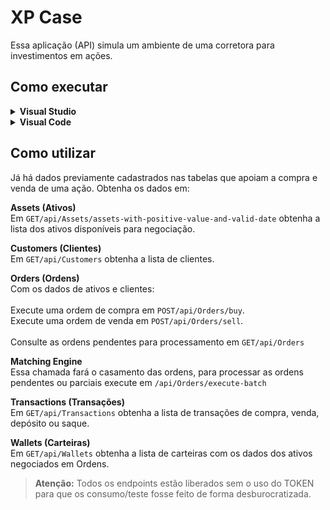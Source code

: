 # XP Case
Essa aplicação (API) simula um ambiente de uma corretora para investimentos em ações.

## Como executar

<details>
<summary><strong> Visual Studio</strong></summary><br  />
 Defina o projeto <b>XpCase.API</b> como principal e pressione Ctrl+F5 para executar ou clique com botão direito em cima do projeto e navegue até <code>View > View in Browser</code> conforme a imagem abaixo:
  <br> <br>
<img src="XpCase.API/Images/print_vs-studio.jpg">
  <br> <br>
  Acesse pelo navegador o endereço: <b>https://localhost:7060/swagger/index.html</b> para visualizar os endpoint da aplicação conforme a imagem abaixo: <br> <br>
  <img src="XpCase.API/Images/print_swagger.jpg">
</details>
<details>
<summary><strong> Visual Code</strong></summary><br  />
No terminal acesse o projeto <b>XpCase.API</b> e execute o comando <code>dotnet run</code> conforme a imagem abaixo:  <br> <br>
<img src="XpCase.API/Images/print_vs-code.jpg">
  <br> <br>
  Acesse pelo navegador o endereço: <b>http://localhost:5175/swagger/index.html</b> para visualizar os endpoint da aplicação conforme a imagem abaixo:  <br> <br>
  <img src="XpCase.API/Images/print_swagger.jpg">
</details>

## Como utilizar
Já há dados previamente cadastrados nas tabelas que apoiam a compra e venda de uma ação. Obtenha os dados em:

<b>Assets (Ativos)</b><br>
Em <code>GET/api/Assets/assets-with-positive-value-and-valid-date</code> obtenha a lista dos ativos disponíveis para negociação. <br>

<b>Customers (Clientes)</b><br>
Em <code>GET/api/Customers</code> obtenha a lista de clientes. <br>

<b>Orders (Ordens)</b><br>
Com os dados de ativos e clientes:<br><br>
Execute uma ordem de compra em <code>POST/api/Orders/buy</code>. <br>
Execute uma ordem de venda em <code>POST/api/Orders/sell</code>. <br><br>
Consulte as ordens pendentes para processamento em <code>GET/api/Orders</code> <br>

<b>Matching Engine</b><br>
Essa chamada fará o casamento das ordens, para processar as ordens pendentes ou parciais execute em <code>/api/Orders/execute-batch</code><br>

<b>Transactions (Transações)</b><br>
Em <code>GET/api/Transactions</code> obtenha a lista de transações de compra, venda, depósito ou saque.<br>

<b>Wallets (Carteiras)</b><br>
Em <code>GET/api/Wallets</code> obtenha a lista de carteiras com os dados dos ativos negociados em Ordens.<br>

> **Atenção:** Todos os endpoints estão liberados sem o uso do TOKEN para que os consumo/teste fosse feito de forma desburocratizada.
